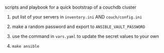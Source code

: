 scripts and playbook for a quick bootstrap of a couchdb cluster

1. put list of your servers in `inventory.ini` AND `couch/config.ini`

1. make a random password and export to `ANSIBLE_VAULT_PASSWORD`

1. use the command in `vars.yaml` to update the secret values to your own

1. `make ansible`
